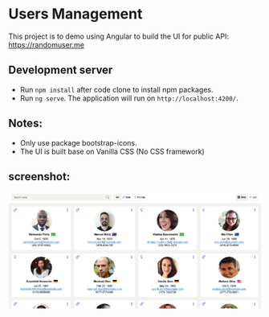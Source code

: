 # Users Management

This project is to demo using Angular to build the UI for public API: https://randomuser.me 

## Development server

- Run `npm install` after code clone to install npm packages.
- Run `ng serve`. The application will run on `http://localhost:4200/`.


## Notes:

- Only use package bootstrap-icons.
- The UI is built base on Vanilla CSS (No CSS framework)


## screenshot:


![Alt text](screenshot.png?raw=true)

